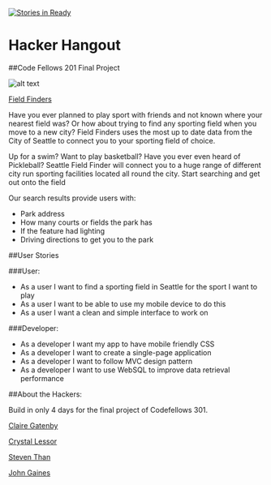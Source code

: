 [![Stories in Ready](https://badge.waffle.io/clair3st/Seattle-parks-sporting-features.svg?label=ready&title=Ready)](http://waffle.io/clair3st/Seattle-parks-sporting-features)

# Hacker Hangout

##Code Fellows 201 Final Project

![alt text](img/fielfinders-logo.png)

[Field Finders](http://field-finder.herokuapp.com/)

Have you ever planned to play sport with friends and not known where your nearest field was? Or how about trying to find any sporting field when you move to a new city? Field Finders uses the most up to date data from the City of Seattle to connect you to your sporting field of choice.

Up for a swim? Want to play basketball? Have you ever even heard of Pickleball? Seattle Field Finder will connect you to a huge range of different city run sporting facilities located all round the city. Start searching and get out onto the field

Our search results provide users with:
- Park address
- How many courts or fields the park has
- If the feature had lighting
- Driving directions to get you to the park

##User Stories

###User:
- As a user I want to find a sporting field in Seattle for the sport I want to play
- As a user I want to be able to use my mobile device to do this
- As a user I want a clean and simple interface to work on


###Developer:
- As a developer I want my app to have mobile friendly CSS
- As a developer I want to create a single-page application
- As a developer I want to follow MVC design pattern
- As a developer I want to use WebSQL to improve data retrieval performance


##About the Hackers:

Build in only 4 days for the final project of Codefellows 301. 

[Claire Gatenby](https://github.com/clair3st)

[Crystal Lessor](https://github.com/clessor88)

[Steven Than](https://github.com/steventhan)

[John Gaines](https://github.com/firefly4266)
